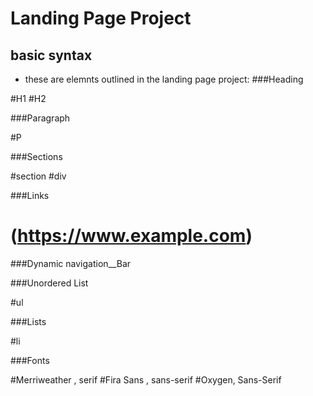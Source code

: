 # Landing Page Project

## basic syntax 

* these are elemnts outlined in the landing page project:
###Heading

#H1
#H2

###Paragraph

#P

###Sections

#section
#div

###Links

# (https://www.example.com)

###Dynamic navigation__Bar


###Unordered List

#ul

###Lists

#li

###Fonts

#Merriweather , serif
#Fira Sans , sans-serif
#Oxygen, Sans-Serif
